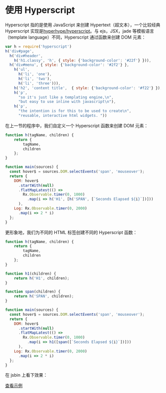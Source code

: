 # 使用 Hyperscript

Hyperscript 指的是使用 JavaScript 来创建 Hypertext（超文本），一个比较经典 Hyperscript 实现是[hyperhype/hyperscript](https://github.com/hyperhype/hyperscript)。与 ejs，JSX，jade 等模板语言（template language）不同，Hyperscript 通过函数来创建 DOM 元素：

```js
var h = require('hyperscript')
h('div#page',
  h('div#header',
    h('h1.classy', 'h', { style: {'background-color': '#22f'} })),
  h('div#menu', { style: {'background-color': '#2f2'} },
    h('ul',
      h('li', 'one'),
      h('li', 'two'),
      h('li', 'three'))),
    h('h2', 'content title',  { style: {'background-color': '#f22'} }),
    h('p',
      "so it's just like a templating engine,\n",
      "but easy to use inline with javascript\n"),
    h('p',
      "the intention is for this to be used to create\n",
      "reusable, interactive html widgets. "))
```

在上一节的程序中，我们自定义一个 Hyperscript 函数来创建 DOM 元素：

```js
function h(tagName, children) {
    return {
        tagName,
        children
    };
}

function main(sources) {
  const hover$ = sources.DOM.selectEvents('span', 'mouseover');
  return {
    DOM: hover$
      .startWith(null)
      .flatMapLatest(() =>
        Rx.Observable.timer(0, 1000)
          .map(i => h('H1', [h('SPAN', [`Seconds Elapsed ${i}`])]))
      ),
    Log: Rx.Observable.timer(0, 2000)
      .map(i => 2 * i)
  };
}
```

更形象地，我们为不同的 HTML 标签创建不同的 Hyperscript 函数：

```js
function h(tagName, children) {
    return {
        tagName,
        children
    };
}

function h1(children) {
    return h('H1', children);
}

function span(children) {
    return h('SPAN', children);
}

function main(sources) {
  const hover$ = sources.DOM.selectEvents('span', 'mouseover');
  return {
    DOM: hover$
      .startWith(null)
      .flatMapLatest(() =>
        Rx.Observable.timer(0, 1000)
          .map(i => h1([span([`Seconds Elapsed ${i}`])]))
      ),
    Log: Rx.Observable.timer(0, 2000)
      .map(i => 2 * i)
  };
}
```

在 jsbin 上看下效果：

[查看示例](http://jsbin.com/nuhisuy/34/edit?js,output)
